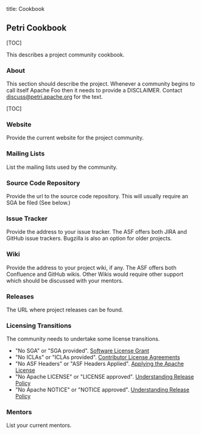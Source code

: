 title: Cookbook
<!-- Licensed under ALv2 -->
## Petri Cookbook

[TOC]

This describes a project community cookbook.

### About

This section should describe the project.
Whenever a community begins to call itself Apache Foo then it needs to provide a DISCLAIMER. Contact discuss@petri.apache.org for the text.

[TOC]

### Website

Provide the current website for the project community.

### Mailing Lists

List the mailing lists used by the community.

### Source Code Repository

Provide the url to the source code repository. This will usually require an SGA be filed (See below.)

### Issue Tracker

Provide the address to your issue tracker. The ASF offers both JIRA and GitHub issue trackers. Bugzilla is also an option for older projects.

### Wiki

Provide the address to your project wiki, if any. The ASF offers both Confluence and GitHub wikis.
Other Wikis would require other support which should be discussed with your mentors.

### Releases

The URL where project releases can be found.

### Licensing Transitions

The community needs to undertake some license transitions.

- "No SGA" or "SGA provided". [Software License Grant](https://www.apache.org/licenses/contributor-agreements.html#grants)
- "No ICLAs" or "ICLAs provided". [Contributor License Agreements](https://www.apache.org/licenses/contributor-agreements.html#clas)
- "No ASF Headers" or "ASF Headers Applied". [Applying the Apache License](https://infra.apache.org/apply-license.html)
- "No Apache LICENSE" or "LICENSE approved". [Understanding Release Policy](http://www.apache.org/legal/release-policy.html)
- "No Apache NOTICE" or "NOTICE approved". [Understanding Release Policy](http://www.apache.org/legal/release-policy.html)

### Mentors

List your current mentors.
